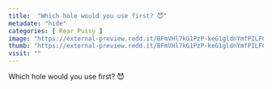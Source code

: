 ```yaml
---
title:  "Which hole would you use first? 😈"
metadate: "hide"
categories: [ Rear Pussy ]
image: "https://external-preview.redd.it/BFmVHl7kG1PzP-keG1gldnYmfPILFC2tBJWJNE9TZyc.jpg?auto=webp&s=cca3ca11e6a770dd1c079a6320fb8c5bb39d166d"
thumb: "https://external-preview.redd.it/BFmVHl7kG1PzP-keG1gldnYmfPILFC2tBJWJNE9TZyc.jpg?width=1080&crop=smart&auto=webp&s=f10e38ba4b653eb628175d8d137485fc05ca488c"
visit: ""
---
```

Which hole would you use first? 😈
